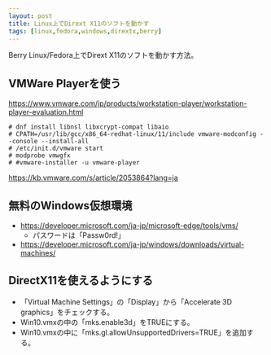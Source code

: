 ```yaml
---
layout: post
title: Linux上でDirext X11のソフトを動かす
tags: [linux,fedora,windows,dirextx,berry]
---
```


Berry Linux/Fedora上でDirext X11のソフトを動かす方法。

## VMWare Playerを使う

https://www.vmware.com/jp/products/workstation-player/workstation-player-evaluation.html

```
# dnf install libnsl libxcrypt-compat libaio
# CPATH=/usr/lib/gcc/x86_64-redhat-linux/11/include vmware-modconfig --console --install-all
# /etc/init.d/vmware start
# modprobe vmwgfx
# #vmware-installer -u vmware-player
```

https://kb.vmware.com/s/article/2053864?lang=ja

## 無料のWindows仮想環境

* https://developer.microsoft.com/ja-jp/microsoft-edge/tools/vms/
  * パスワードは「Passw0rd!」
* https://developer.microsoft.com/ja-jp/windows/downloads/virtual-machines/

## DirectX11を使えるようにする

* 「Virtual Machine Settings」の「Display」から「Accelerate 3D graphics」をチェックする。
* Win10.vmxの中の「mks.enable3d」をTRUEにする。
* Win10.vmxの中に「mks.gl.allowUnsupportedDrivers=TRUE」を追加する。
